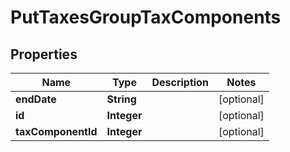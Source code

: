 

# PutTaxesGroupTaxComponents


## Properties

| Name | Type | Description | Notes |
|------------ | ------------- | ------------- | -------------|
|**endDate** | **String** |  |  [optional] |
|**id** | **Integer** |  |  [optional] |
|**taxComponentId** | **Integer** |  |  [optional] |



